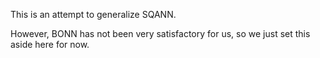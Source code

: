 This is an attempt to generalize SQANN.

However, BONN has not been very satisfactory for us, so we just set this aside here for now.